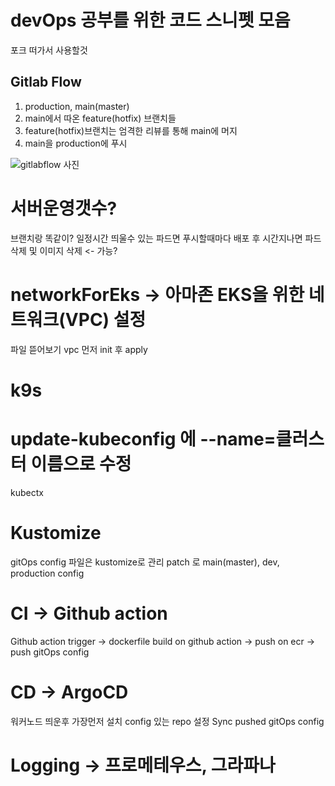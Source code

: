 # devOps 공부를 위한 코드 스니펫 모음

포크 떠가서 사용할것

## Gitlab Flow

1. production, main(master)
2. main에서 따온 feature(hotfix) 브랜치들
3. feature(hotfix)브랜치는 엄격한 리뷰를 통해 main에 머지
4. main을 production에 푸시

![gitlabflow 사진](https://blog.kakaocdn.net/dn/cpFS3u/btrswUeKUIu/0VzMlqENM1oD2SKo8kPlZ0/img.png)

# 서버운영갯수?

브랜치랑 똑같이?
일정시간 띄울수 있는 파드면 푸시할때마다 배포 후 시간지나면 파드삭제 및 이미지 삭제 <- 가능?

# networkForEks -> 아마존 EKS을 위한 네트워크(VPC) 설정

파일 뜯어보기
vpc 먼저 init 후 apply

# k9s

# update-kubeconfig 에 --name=클러스터 이름으로 수정

kubectx

# Kustomize

gitOps config 파일은 kustomize로 관리
patch 로 main(master), dev, production config

# CI -> Github action

Github action trigger -> dockerfile build on github action -> push on ecr -> push gitOps config

# CD -> ArgoCD

워커노드 띄운후 가장먼저 설치
config 있는 repo 설정
Sync pushed gitOps config

# Logging -> 프로메테우스, 그라파나
